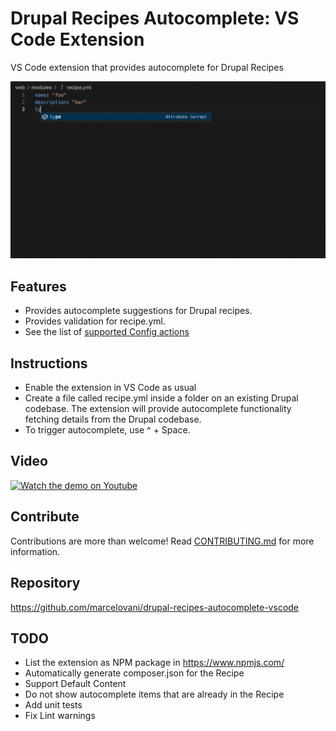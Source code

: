 # Drupal Recipes Autocomplete: VS Code Extension
VS Code extension that provides autocomplete for Drupal Recipes

![Autocomplete](docs/drupal-recipes-autocomplete.gif)

## Features

- Provides autocomplete suggestions for Drupal recipes.
- Provides validation for recipe.yml.
- See the list of [supported Config actions](https://github.com/marcelovani/drupal-recipes-autocomplete-vscode/wiki/Properties)

## Instructions

- Enable the extension in VS Code as usual
- Create a file called recipe.yml inside a folder on an existing Drupal codebase. The extension will provide autocomplete functionality fetching details from the Drupal codebase.
- To trigger autocomplete, use ^ + Space.

## Video
[![Watch the demo on Youtube](https://img.youtube.com/vi/qVHMRGqGQZs/0.jpg)](https://www.youtube.com/watch?v=qVHMRGqGQZs)

## Contribute

Contributions are more than welcome! Read [CONTRIBUTING.md](./CONTRIBUTING.md) for more information.

## Repository
https://github.com/marcelovani/drupal-recipes-autocomplete-vscode

## TODO
- List the extension as NPM package in https://www.npmjs.com/
- Automatically generate composer.json for the Recipe
- Support Default Content
- Do not show autocomplete items that are already in the Recipe
- Add unit tests
- Fix Lint warnings
